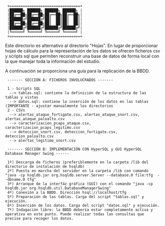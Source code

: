      +================================+
     |██████╗ ██████╗ ██████╗ ██████╗ |
     |██╔══██╗██╔══██╗██╔══██╗██╔══██╗|
     |██████╔╝██████╔╝██║  ██║██║  ██║|
     |██╔══██╗██╔══██╗██║  ██║██║  ██║|
     |██████╔╝██████╔╝██████╔╝██████╔╝|
     |╚═════╝ ╚═════╝ ╚═════╝ ╚═════╝ |
     +================================+

Este directorio es alternativo al directorio "Hojas". En lugar de proporcionar hojas
de cálculo para la representación de los datos se ofrecen ficheros csv y scripts sql
que permiten reconstruir una base de datos de forma local con la que manejar toda la información
del estudio.

A continuación se proporciona una guía para la replicación de la BBDD.

     ------- SECCIÓN A: FICHEROS INVOLUCRADOS -------
     
     1 - Scripts SQL
      --> tablas.sql: contiene la definición de la estructura de las tablas y vistas
      --> datos.sql: contiene la inserción de los datos en las tablas (IMPORTANTE - ajustar manualmente los directorios 
     2 - CSVs
      --> alertas_ataque_fortigate.csv, alertas_ataque_snort.csv, alertas_ataque_paloalto.csv 
      --> caracterizacion_pcaps_ataque.csv, caracterizacion_pcaps_legitimo.csv 
      --> deteccion_snort.csv, deteccion_fortigate.csv, deteccion_paloalto.csv
      --> alertas_legitimo_snort.csv
               
     ------- SECCIÓN B: IMPLEMENTACIÓN CON HyperSQL y GUI HyperSQL Database Manager Swing ------
               
     1º) Descarga de ficheros (preferiblemente en la carpeta /lib del directorio de instalación de hsqldb)
     2º) Puesta en marcha del servidor en la carpeta /lib con comando "java -cp hsqldb.jar org.hsqldb.server.Server --database.0 file:tfg  --dbname.0 tfg"
     3º) Arranque de la interfáz gráfica (GUI) con el comando "java -cp hsqldb.jar org.hsqldb.util.DatabaseManagerSwing"
     4º) Conexión a la BBDD. Dirección hsql://localhost/tfg
     5º) Preparación de las tablas. Carga del script "tablas.sql" y ejecución. 
     6º) Inserción de los datos. Carga del script "datos.sql" y ejecución.
     7º) Indagación libre: la BBDD debería estar completamente activa y operativa en este punto. Puede realizar todas las consultas que precise para recoger los datos.
